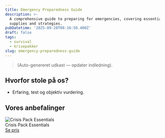 ```yaml
---
title: Emergency Preparedness Guide
description: >-
  A comprehensive guide to preparing for emergencies, covering essential
  supplies and strategies.
pubDatetime: '2025-09-28T08:16:50.400Z'
draft: false
tags:
  - survival
  - krisepakker
slug: emergency-preparedness-guide
---
```

> (Auto-genereret udkast — opdater indledning).

## Hvorfor stole på os?
- Erfaring, test og objektiv vurdering.

## Vores anbefalinger


<!-- Auto: Affiliate-kort fra Products/SKUs -->

<div class="aff-card"><img src="abstract_15.png (https://v5.airtableusercontent.com/v3/u/45/45/1759060800000/8ZUqLVBTfC7reuFymgnRsA/A22yZrLilT1jukkMCPTu81sSRqMNOeuZDiKdZdzBDmBKyY5op7xVtAI8Bw43Y_n2uY1NKCYfbXvM66Taj2YuFHjryAjYGC5zNeY4wmz3dbOMz8MaRxmge9QGaurlAzHxjidHrU3fjToXLEL1ve9ZixfATOQLPFjZ5YD6_hLeouE/VAyo5biVDxYb54jtIpIYnu4qpyzdC1r6n1mnvA6aQnc)" alt="Crisis Pack Essentials" class="aff-card__img" /><div class="aff-card__meta"><div class="aff-card__title">Crisis Pack Essentials</div><a class="aff-btn" href="https://affiliate.homeessentialsee62.com/deal789?utm_source=klartilalt&utm_medium=affiliate&subid=emergency-preparedness-guide-2025-09-28" rel="sponsored nofollow noopener" target="_blank">Se pris</a></div></div>

